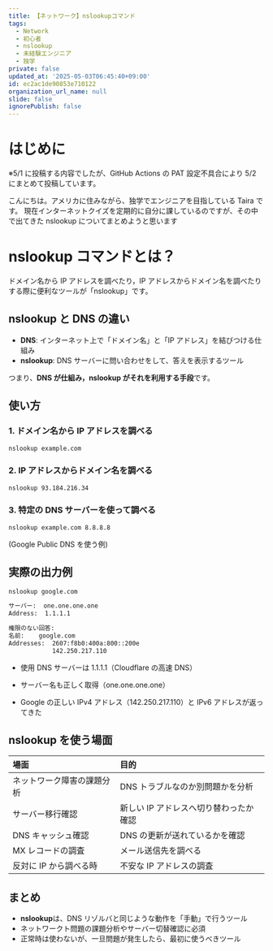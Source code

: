```yaml
---
title: 【ネットワーク】nslookupコマンド
tags:
  - Network
  - 初心者
  - nslookup
  - 未経験エンジニア
  - 独学
private: false
updated_at: '2025-05-03T06:45:40+09:00'
id: ec2ac1de90853e710122
organization_url_name: null
slide: false
ignorePublish: false
---
```


# はじめに

※5/1 に投稿する内容でしたが、GitHub Actions の PAT 設定不具合により 5/2 にまとめて投稿しています。

こんにちは。アメリカに住みながら、独学でエンジニアを目指している Taira です。
現在インターネットクイズを定期的に自分に課しているのですが、その中で出てきた nslookup についてまとめようと思います

# nslookup コマンドとは？

ドメイン名から IP アドレスを調べたり，IP アドレスからドメイン名を調べたりする際に便利なツールが「nslookup」です。

## nslookup と DNS の違い

- **DNS**: インターネット上で「ドメイン名」と「IP アドレス」を結びつける仕組み
- **nslookup**: DNS サーバーに問い合わせをして、答えを表示するツール

つまり、**DNS が仕組み，nslookup がそれを利用する手段**です。

## 使い方

### 1. ドメイン名から IP アドレスを調べる

```bash
nslookup example.com
```

### 2. IP アドレスからドメイン名を調べる

```bash
nslookup 93.184.216.34
```

### 3. 特定の DNS サーバーを使って調べる

```bash
nslookup example.com 8.8.8.8
```

(Google Public DNS を使う例)

## 実際の出力例

```bash
nslookup google.com

サーバー:  one.one.one.one
Address:  1.1.1.1

権限のない回答:
名前:    google.com
Addresses:  2607:f8b0:400a:800::200e
            142.250.217.110

```

- 使用 DNS サーバーは 1.1.1.1（Cloudflare の高速 DNS）

- サーバー名も正しく取得（one.one.one.one）

- Google の正しい IPv4 アドレス（142.250.217.110）と IPv6 アドレスが返ってきた

## nslookup を使う場面

| 場面                       | 目的                                   |
| :------------------------- | :------------------------------------- |
| ネットワーク障害の課題分析 | DNS トラブルなのか別問題かを分析       |
| サーバー移行確認           | 新しい IP アドレスへ切り替わったか確認 |
| DNS キャッシュ確認         | DNS の更新が送れているかを確認         |
| MX レコードの調査          | メール送信先を調べる                   |
| 反対に IP から調べる時     | 不安な IP アドレスの調査               |

## まとめ

- **nslookup**は、DNS リゾルバと同じような動作を「手動」で行うツール
- ネットワークト問題の課題分析やサーバー切替確認に必須
- 正常時は使わないが、一旦問題が発生したら、最初に使うべきツール
